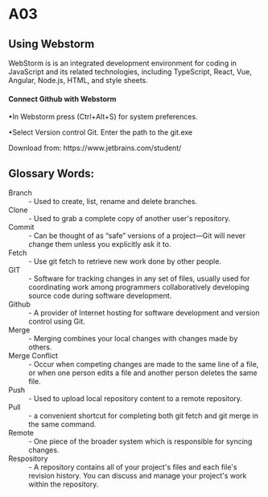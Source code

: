 # A03
<!DOCTYPE html>
<html>
 <h2> Using Webstorm
 </h2>
<p>WebStorm is is an integrated development environment for coding in JavaScript and its related technologies, including TypeScript, React, Vue, Angular, Node.js, HTML, and style sheets. </p>
 <h4><p> Connect Github with Webstorm</p></h4>
 <p>•In Webstorm press (Ctrl+Alt+S) for system preferences.</p> 
 <p>•Select Version control Git. Enter the path to the git.exe</p>
 <p>Download from: https://www.jetbrains.com/student/</p>
 <h2>
Glossary Words:
  </h2>
  
<dl>
  <dt>Branch</dt>
  <dd>- Used to create, list, rename and delete branches.</dd>
  <dt>Clone</dt>
  <dd>- Used to grab a complete copy of another user's repository.</dd>
  <dt>Commit</dt>
  <dd>-  Can be thought of as “safe” versions of a project—Git will never change them unless you explicitly ask it to.</dd>
  <dt>Fetch</dt>
  <dd>- Use git fetch to retrieve new work done by other people.</dd>
  <dt>GIT</dt>
  <dd>- Software for tracking changes in any set of files, usually used for coordinating work among programmers collaboratively developing source code during software development.</dd>
  <dt>Github</dt>
  <dd>- A provider of Internet hosting for software development and version control using Git.</dd>
  <dt>Merge</dt>
  <dd>- Merging combines your local changes with changes made by others.</dd>
  <dt>Merge Conflict</dt>
  <dd>- Occur when competing changes are made to the same line of a file, or when one person edits a file and another person deletes the same file.</dd>
  <dt>Push</dt>
  <dd>- Used to upload local repository content to a remote repository.</dd>
  <dt>Pull</dt>
  <dd>- a convenient shortcut for completing both git fetch and git merge in the same command.</dd>
  <dt>Remote</dt>
  <dd>- One piece of the broader system which is responsible for syncing changes.</dd>
  <dt>Respository</dt>
  <dd>- A repository contains all of your project's files and each file's revision history. You can discuss and manage your project's work within the repository.</dd>
</dl>
    
</html>
